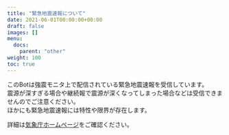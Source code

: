```yaml
---
title: "緊急地震速報について"
date: 2021-06-01T00:00:00+00:00
draft: false
images: []
menu: 
  docs:
    parent: "other"
weight: 100
toc: true
---
```


このBotは強震モニタ上で配信されている緊急地震速報を受信しています。  
震源が深すぎる場合や継続報で震源が深くなってしまった場合などは受信できませんのでご注意ください。  
ほかにも緊急地震速報には特性や限界が存在します。  

詳細は[気象庁ホームページ](http://www.data.jma.go.jp/svd/eew/data/nc/shikumi/tokusei.html)をご確認ください。
